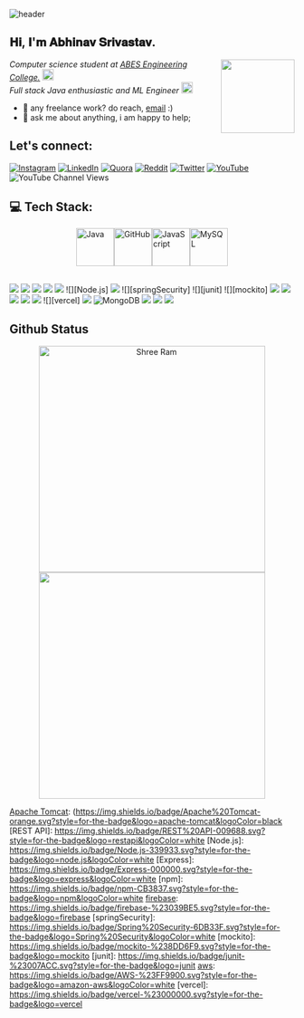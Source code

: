 
![header](https://user-images.githubusercontent.com/121122397/216614878-411f6178-defa-4330-ba48-16db1cc92830.png)

<h2>𝐇𝐢, 𝐈'𝐦 𝐀𝐛𝐡𝐢𝐧𝐚𝐯 𝐒𝐫𝐢𝐯𝐚𝐬𝐭𝐚𝐯.
<!--   <img src="https://media.giphy.com/media/mGcNjsfWAjY5AEZNw6/giphy.gif" width="50"> -->
</h2>
<img align='right' src="https://media1.giphy.com/media/lP8xu5t2DLGG045H8F/giphy.gif" width="130" style="border-radius: 50">

<p>

  
  <em>
    Computer science student at 
    <a href="https://abes.ac.in/">
      ABES Engineering College.</a>
    <img src="https://media.giphy.com/media/fYSnHlufseco8Fh93Z/giphy.gif" width="20">
  </br>
    Full stack Java enthusiastic and ML Engineer
    <img src="https://media.giphy.com/media/WUlplcMpOCEmTGBtBW/giphy.gif" width="20"> 
  </em>
</p>

  
- 💼 any freelance work? do reach, [email](mailto:abhiraj.srivast254@gmail.com) :)
- 💬 ask me about anything, i am happy to help;



## Let's connect:
[![Instagram](https://img.shields.io/badge/Instagram-%23E4405F.svg?logo=Instagram&logoColor=white)](https://instagram.com/_abhinav_srivastav__) [![LinkedIn](https://img.shields.io/badge/LinkedIn-%230077B5.svg?logo=linkedin&logoColor=white)](https://www.linkedin.com/in/abhinav-raj-srivastav-599aaa1b2/?originalSubdomain=in) [![Quora](https://img.shields.io/badge/Quora-%23B92B27.svg?logo=Quora&logoColor=white)](https://www.quora.com/profile/Abhinav-Srivastav-189) [![Reddit](https://img.shields.io/badge/Reddit-%23FF4500.svg?logo=Reddit&logoColor=white)](https://www.reddit.com/user/Brilliant_Eye2855) [![Twitter](https://img.shields.io/badge/Twitter-%231DA1F2.svg?logo=Twitter&logoColor=white)](https://twitter.com/srivast254) [![YouTube](https://img.shields.io/badge/YouTube-%23FF0000.svg?logo=YouTube&logoColor=white)](https://www.youtube.com/channel/UCQbYznJOHsukO50pvrphMUg) ![YouTube Channel Views](https://img.shields.io/youtube/channel/views/UCQbYznJOHsukO50pvrphMUg)



## 💻 Tech Stack:


<div align="left">
  <div style="display: flex; align-items: center; justify-content: center;">
    <img src="https://techstack-generator.vercel.app/java-icon.svg" alt="Java" width="67" height="67" />
    <img src="https://techstack-generator.vercel.app/aws-icon.svg" alt="GitHub" width="67" height="67" />
    <img src="https://techstack-generator.vercel.app/js-icon.svg" alt="JavaScript" width="67" height="67" />
    <img src="https://techstack-generator.vercel.app/mysql-icon.svg" alt="MySQL" width="67" height="67" />
  </div>



  <br>

![][c] ![][java] ![][javascript]
![][React] ![][Spring Boot] ![][Node.js]
![][firebase] ![][springSecurity] ![][junit] ![][mockito]
![][heroku] ![][aws] ![][docker] ![][kubernetes] ![][render] ![][vercel]
![][mysql] ![MongoDB] ![][git] ![][Apache Tomcat]
![][Maven]
</div>

<h2 align="start">Github Status</h2>

<div align="center">
  <div>
    <a href="https://github.com/Abhinavrajsrivastav" title="Go to Source">
      <img width=400 src="https://github-readme-stats.vercel.app/api?username=Abhinavrajsrivastav&show_icons=true&theme=transparent&hide_border=true&hide=contribs&hide_rank=true" alt="Shree Ram" />
    </a>
    <a href="https://github.com/Abhinavrajsrivastav" title="Go to Source">
      <img width=400 src="https://streak-stats.demolab.com/?user=Abhinavrajsrivastav&theme=transparent&hide_border=true" />
    </a>
  </div>
</div>



<!----------------------------------{ language badges }--------------------------------->

[c]: https://img.shields.io/badge/c-%2300599C.svg?style=for-the-badge&logo=c
[c++]: https://img.shields.io/badge/c++-%2300599C.svg?style=for-the-badge&logo=c%2B%2B
[dart]: https://img.shields.io/badge/dart-%230175C2.svg?style=for-the-badge&logo=dart
[java]: https://img.shields.io/badge/java-%23ED8B00.svg?style=for-the-badge&logo=java
[markdown]: https://img.shields.io/badge/markdown-%23000000.svg?style=for-the-badge&logo=markdown
[python]: https://img.shields.io/badge/python-3670A0?style=for-the-badge&logo=python&logoColor=ffdd54
[heroku]: https://img.shields.io/badge/heroku-%23430098.svg?style=for-the-badge&logo=heroku
[render]: https://img.shields.io/badge/render-%23430098.svg?style=for-the-badge&logo=render
[gcp]: https://img.shields.io/badge/Google%20Cloud-%234285F4.svg?style=for-the-badge&logo=google-cloud&logoColor=white
[firebase]: https://img.shields.io/badge/firebase-%23039BE5.svg?style=for-the-badge&logo=firebase
[aws]: https://img.shields.io/badge/AWS-%23FF9900.svg?style=for-the-badge&logo=amazon-aws
[css]: https://img.shields.io/badge/css3-%231572B6.svg?style=for-the-badge&logo=css3
[javascript]: https://img.shields.io/badge/javascript-%23323330.svg?style=for-the-badge&logo=javascript&logoColor=%23F7DF1E
[html]: https://img.shields.io/badge/html5-%23E34F26.svg?style=for-the-badge&logo=html5
[shell]: https://img.shields.io/badge/shell_script-%23121011.svg?style=for-the-badge&logo=gnu-bash
[typescript]: https://img.shields.io/badge/typescript-%23007ACC.svg?style=for-the-badge&logo=typescript
[flutter]: https://img.shields.io/badge/Flutter-%2302569B.svg?style=for-the-badge&logo=Flutter
[docker]: https://img.shields.io/badge/docker-%230db7ed.svg?style=for-the-badge&logo=docker&logoColor=white
[kubernetes]: https://img.shields.io/badge/kubernetes-%23326ce5.svg?style=for-the-badge&logo=kubernetes&logoColor=white
[github]: https://img.shields.io/badge/github-%23121011.svg?style=for-the-badge&logo=github&logoColor=white
[mysql]: https://img.shields.io/badge/mysql-%2300f.svg?style=for-the-badge&logo=mysql&logoColor=white
[arch]: https://img.shields.io/badge/archlinux-%231793D1.svg?style=for-the-badge&logo=arch-linux&logoColor=white
[git]: https://img.shields.io/badge/git-%23F05033.svg?style=for-the-badge&logo=git&logoColor=white
[vscode]: https://img.shields.io/badge/Visual%20Studio%20Code-%23007ACC.svg?style=for-the-badge&logo=visual-studio-code&logoColor=white
[pycharm]: https://img.shields.io/badge/pycharm-143?style=for-the-badge&logo=pycharm&logoColor=black&color=black&labelColor=green
[intelij]: https://img.shields.io/badge/IntelliJIDEA-000000.svg?style=for-the-badge&logo=intellij-idea&logoColor=white
[React]:  https://img.shields.io/badge/React-61DAFB.svg?style=for-the-badge&logo=react&logoColor=blue
[Spring]: https://img.shields.io/badge/Spring-6DB33F.svg?style=for-the-badge&logo=spring&logoColor=white
[Hibernate]: https://img.shields.io/badge/Hibernate-59666C.svg?style=for-the-badge&logo=hibernate&logoColor=white
[Spring Boot]: https://img.shields.io/badge/Spring%20Boot-6DB33F.svg?style=for-the-badge&logo=spring-boot&logoColor=white
[Thymleaf]: https://img.shields.io/badge/Thymeleaf-005F0F.svg?style=for-the-badge&logo=thymeleaf&logoColor=white
[Apache Tomcat]: https://img.shields.io/badge/Apache%20Tomcat-D22128.svg?style=for-the-badge&logo=apache-tomcat&logoColor=white
[MongoDB]: https://img.shields.io/badge/MongoDB-47A248.svg?style=for-the-badge&logo=mongodb&logoColor=white
[JDBC]: https://img.shields.io/badge/JDBC-007396.svg?style=for-the-badge&logo=jdbc&logoColor=white
[JPA]: https://img.shields.io/badge/JPA-C71D2B.svg?style=for-the-badge&logo=jpa&logoColor=white
[Maven]: https://img.shields.io/badge/Maven-green.svg?style=for-the-badge&logo=apache-maven&logoColor=white
[Apache Tomcat]: (https://img.shields.io/badge/Apache%20Tomcat-orange.svg?style=for-the-badge&logo=apache-tomcat&logoColor=black
[REST API]: https://img.shields.io/badge/REST%20API-009688.svg?style=for-the-badge&logo=restapi&logoColor=white
[Node.js]: https://img.shields.io/badge/Node.js-339933.svg?style=for-the-badge&logo=node.js&logoColor=white
[Express]: https://img.shields.io/badge/Express-000000.svg?style=for-the-badge&logo=express&logoColor=white
[npm]: https://img.shields.io/badge/npm-CB3837.svg?style=for-the-badge&logo=npm&logoColor=white
[firebase]: https://img.shields.io/badge/firebase-%23039BE5.svg?style=for-the-badge&logo=firebase
[springSecurity]: https://img.shields.io/badge/Spring%20Security-6DB33F.svg?style=for-the-badge&logo=Spring%20Security&logoColor=white
[mockito]: https://img.shields.io/badge/mockito-%238DD6F9.svg?style=for-the-badge&logo=mockito
[junit]: https://img.shields.io/badge/junit-%23007ACC.svg?style=for-the-badge&logo=junit
[aws]: https://img.shields.io/badge/AWS-%23FF9900.svg?style=for-the-badge&logo=amazon-aws&logoColor=white
[vercel]: https://img.shields.io/badge/vercel-%23000000.svg?style=for-the-badge&logo=vercel












<!----------------------------------{ reference links }--------------------------------->

[stats]: https://github-readme-stats-sigma-five.vercel.app/api?username=Abhinavrajsrivastav&show_icons=true&theme=dark&hide_border=false&include_all_commits=true&count_private=false
[langs]: https://github-readme-stats.vercel.app/api/top-langs/?username=Abhinavrajsrivastav&theme=dark&hide_border=false&count_private=false&layout=compact&langs_count=10&hide=html,css,scss,less,stylus,shell,makefile,cmake,perl,php,blade,smarty,scss,less,stylus,shell,makefile,cmake,perl,php,blade,smarty,jupyter+notebook,
[streaks]: https://github-readme-streak-stats.herokuapp.com/?userAbhinavrajsrivastav=&theme=dark&hide_border=false#gh-light-mode-only
